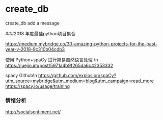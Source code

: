 # create_db
create_db
add a message


###2018 年度最佳python项目集合

https://medium.mybridge.co/30-amazing-python-projects-for-the-past-year-v-2018-9c310b04cdb3


使用 Python+spaCy 进行简易自然语言处理 \n
https://juejin.im/post/5971a4b9f265da6c42353332

spacy Github\n
https://github.com/explosion/spaCy?utm_source=mybridge&utm_medium=blog&utm_campaign=read_more
https://spacy.io/usage/training


### 情绪分析
http://socialsentiment.net/


